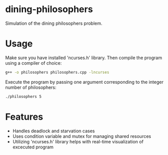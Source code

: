 # dining-philosophers
Simulation of the dining philosophers problem.
# Usage
Make sure you have installed 'ncurses.h' library. Then compile the program using a compiler of choice:
```bash
g++ -o philosophers philosophers.cpp -lncurses
```
Execute the program by passing one argument corresponding to the integer number of philosophers:
```bash
./philosophers 5
```
# Features
- Handles deadlock and starvation cases
- Uses condition variable and mutex for managing shared resources
- Utilizing 'ncurses.h' library helps with real-time visualization of excecuted program
